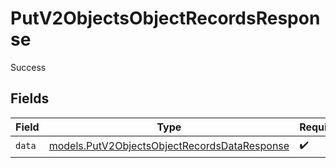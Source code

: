 # PutV2ObjectsObjectRecordsResponse

Success


## Fields

| Field                                                                                              | Type                                                                                               | Required                                                                                           | Description                                                                                        |
| -------------------------------------------------------------------------------------------------- | -------------------------------------------------------------------------------------------------- | -------------------------------------------------------------------------------------------------- | -------------------------------------------------------------------------------------------------- |
| `data`                                                                                             | [models.PutV2ObjectsObjectRecordsDataResponse](../models/putv2objectsobjectrecordsdataresponse.md) | :heavy_check_mark:                                                                                 | N/A                                                                                                |